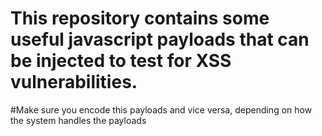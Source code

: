 # This repository contains some useful javascript payloads that can be injected to test for XSS vulnerabilities.
#Make sure you encode this payloads and vice versa, depending on how the system handles the payloads

